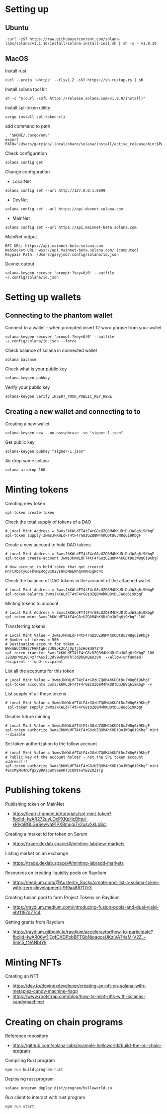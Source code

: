# Setting up

## Ubuntu
```
 curl -sSf https://raw.githubusercontent.com/solana-labs/solana/v1.1.10/install/solana-install-init.sh | sh -s - v1.8.10
```

## MacOS
Install rust
```
curl --proto '=https' --tlsv1.2 -sSf https://sh.rustup.rs | sh
```

Install solana tool kit
```
sh -c "$(curl -sSfL https://release.solana.com/v1.9.0/install)"
```

Install spl-token utility
```
cargo install spl-token-cli
```

add command to path
```
. "$HOME/.cargo/env"
export PATH="/Users/garyjob/.local/share/solana/install/active_release/bin:$PATH"
```

Check configuration
```
solana config get
```

Change configuration 
- LocalNet
```
solana config set --url http://127.0.0.1:8899
```

- DevNet
```
solana config set --url https://api.devnet.solana.com
```

- MainNet
```
solana config set --url https://api.mainnet-beta.solana.com
```

  MainNet output
  ```
  RPC URL: https://api.mainnet-beta.solana.com 
  WebSocket URL: wss://api.mainnet-beta.solana.com/ (computed)
  Keypair Path: /Users/garyjob/.config/solana/id.json 
  ```

  Devnet output
  ```
  solana-keygen recover 'prompt:?key=0/0' --outfile ~/.config/solana/id.json
  ```


# Setting up wallets

## Connecting to the phantom wallet
Connect to a wallet - when prompted insert 12 word phrase from your wallet
```
solana-keygen recover 'prompt:?key=0/0' --outfile ~/.config/solana/id.json --force
```

Check balance of solana in connected wallet
```
solana balance
```

Check what is your public key
```
solana-keygen pubkey
```


Verify your public key
```
solana-keygen verify INSERT_YOUR_PUBLIC_KEY_HERE
```

## Creating a new wallet and connecting to to
Creating a new wallet
```
solana-keygen new --no-passphrase -so "signer-1.json"
```

Get public key 
```
solana-keygen pubkey "signer-1.json"
```

Air drop some solana
```
solana airdrop 100
```


# Minting tokens 
Creating new token
```
spl-token create-token
```

Check the total supply of tokens of a DAO
```
# Local Mint Address = 3wmsJkKWLdFT4tF4rG8zUZQ8M4hKUDtDuJW8q6i9KbgF
spl-token supply 3wmsJkKWLdFT4tF4rG8zUZQ8M4hKUDtDuJW8q6i9KbgF

```

Create a new account to hold DAO tokens
```
# Local Mint Address = 3wmsJkKWLdFT4tF4rG8zUZQ8M4hKUDtDuJW8q6i9KbgF
spl-token create-account 3wmsJkKWLdFT4tF4rG8zUZQ8M4hKUDtDuJW8q6i9KbgF

# New account to hold token that got created HnTCXboCyGpFkvMERcg8x92ysHkpNeEWnqnRKH5gHc4x
```

Check the balance of DAO tokens in the account of the attached wallet
```
# Local Mint Address = 3wmsJkKWLdFT4tF4rG8zUZQ8M4hKUDtDuJW8q6i9KbgF
spl-token balance 3wmsJkKWLdFT4tF4rG8zUZQ8M4hKUDtDuJW8q6i9KbgF
```

Minting tokens to account
```
# Local Mint Address = 3wmsJkKWLdFT4tF4rG8zUZQ8M4hKUDtDuJW8q6i9KbgF
spl-token mint 3wmsJkKWLdFT4tF4rG8zUZQ8M4hKUDtDuJW8q6i9KbgF 100
```

Transferring tokens
```
# Local Mint Value = 3wmsJkKWLdFT4tF4rG8zUZQ8M4hKUDtDuJW8q6i9KbgF
# Number of tokens = 500
# Destination account for token = BWxAEUCX9E27FGKtqHc2J88pk2CAjDpTjbzHo8d97Z4D
spl-token transfer 3wmsJkKWLdFT4tF4rG8zUZQ8M4hKUDtDuJW8q6i9KbgF 100 J2QDpPWz28C4z7rAGxiC2dV9whyMThT3dBbGKQeD3SW  --allow-unfunded-recipient --fund-recipient
```

List all the accounts for this token
```
# Local Mint Value = 3wmsJkKWLdFT4tF4rG8zUZQ8M4hKUDtDuJW8q6i9KbgF
spl-token accounts 3wmsJkKWLdFT4tF4rG8zUZQ8M4hKUDtDuJW8q6i9KbgF -v
```

List supply of all these tokens
```
# Local Mint Value = 3wmsJkKWLdFT4tF4rG8zUZQ8M4hKUDtDuJW8q6i9KbgF
 spl-token supply 3wmsJkKWLdFT4tF4rG8zUZQ8M4hKUDtDuJW8q6i9KbgF
```

Disable future minting
```
# Local Mint Value = 3wmsJkKWLdFT4tF4rG8zUZQ8M4hKUDtDuJW8q6i9KbgF
spl-token authorize 3wmsJkKWLdFT4tF4rG8zUZQ8M4hKUDtDuJW8q6i9KbgF mint --disable
```

Set token authorization to the follow account
```
# Local Mint Value = 3wmsJkKWLdFT4tF4rG8zUZQ8M4hKUDtDuJW8q6i9KbgF
# Public key of the account holder - not the SPL token account address!!!
spl-token authorize 3wmsJkKWLdFT4tF4rG8zUZQ8M4hKUDtDuJW8q6i9KbgF mint 48xsMyMx4nDfgxyB8AspumVaeART3cQWzFwYE82UZsFg
```

# Publishing tokens 

Publishing token on MainNet
- https://learn.figment.io/tutorials/sol-mint-token?fbclid=IwAR272uyLOxPXKpHcBhtuI-kRIybRGLGeSewva91PXBmugi7v2usvSkLb8cI

Creating a market id for token on Serum
- https://trade.dexlab.space/#/minting-lab/new-markets

Listing market on an exchange
- https://trade.dexlab.space/#/minting-lab/add-markets


Resources on creating liquidity pools on Raydium
- https://medium.com/@Austerity_Sucks/create-and-list-a-solana-token-with-zero-development-9f9aa88717c3


Creating fusion pool to farm Project Tokens on Raydium
- https://raydium.medium.com/introducing-fusion-pools-and-dual-yield-ebf1197d77c4


Getting grants from Raydium
- https://raydium.gitbook.io/raydium/acceleraytor/how-to-participate?fbclid=IwAR06yt1jEgfCXDPbbBFTQbNjpagosUKziVA74aM-V2Z_-Snin5_tNANbtYk


# Minting NFTs
Creating an NFT
- https://dev.to/devindxdeveloper/creating-an-nft-on-solana-with-metaplex-candy-machine-4agp
- https://www.rootstrap.com/blog/how-to-mint-nfts-with-solanas-candymachine/


# Creating on chain programs

Reference repository
- https://github.com/solana-labs/example-helloworld#build-the-on-chain-program

Compiling Rust program
```
npm run build:program-rust
```

Deploying rust program
```
solana program deploy dist/program/helloworld.so
```

Run client to interact with rust program
```
npm run start
```
